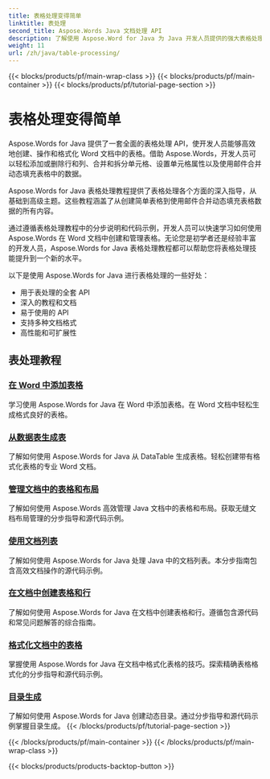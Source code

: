 ```yaml
---
title: 表格处理变得简单
linktitle: 表处理
second_title: Aspose.Words Java 文档处理 API
description: 了解使用 Aspose.Word for Java 为 Java 开发人员提供的强大表格处理 API。在 Word 文档中创建、操作和格式化表格。立即增强您的文档处理应用程序。
weight: 11
url: /zh/java/table-processing/
---
```


{{< blocks/products/pf/main-wrap-class >}}
{{< blocks/products/pf/main-container >}}
{{< blocks/products/pf/tutorial-page-section >}}

# 表格处理变得简单


Aspose.Words for Java 提供了一套全面的表格处理 API，使开发人员能够高效地创建、操作和格式化 Word 文档中的表格。借助 Aspose.Words，开发人员可以轻松添加或删除行和列、合并和拆分单元格、设置单元格属性以及使用邮件合并动态填充表格中的数据。

Aspose.Words for Java 表格处理教程提供了表格处理各个方面的深入指导，从基础到高级主题。这些教程涵盖了从创建简单表格到使用邮件合并动态填充表格数据的所有内容。

通过遵循表格处理教程中的分步说明和代码示例，开发人员可以快速学习如何使用 Aspose.Words 在 Word 文档中创建和管理表格。无论您是初学者还是经验丰富的开发人员，Aspose.Words for Java 表格处理教程都可以帮助您将表格处理技能提升到一个新的水平。

以下是使用 Aspose.Words for Java 进行表格处理的一些好处：

* 用于表处理的全套 API
* 深入的教程和文档
* 易于使用的 API
* 支持多种文档格式
* 高性能和可扩展性


## 表处理教程

### [在 Word 中添加表格](./add-table-in-word/)
学习使用 Aspose.Words for Java 在 Word 中添加表格。在 Word 文档中轻松生成格式良好的表格。
### [从数据表生成表](./generate-table-from-datatable/)
了解如何使用 Aspose.Words for Java 从 DataTable 生成表格。轻松创建带有格式化表格的专业 Word 文档。 
### [管理文档中的表格和布局](./managing-tables-layouts/)
了解如何使用 Aspose.Words 高效管理 Java 文档中的表格和布局。获取无缝文档布局管理的分步指导和源代码示例。
### [使用文档列表](./working-with-document-lists/)
了解如何使用 Aspose.Words for Java 处理 Java 中的文档列表。本分步指南包含高效文档操作的源代码示例。
### [在文档中创建表格和行](./creating-tables-rows/)
了解如何使用 Aspose.Words for Java 在文档中创建表格和行。遵循包含源代码和常见问题解答的综合指南。
### [格式化文档中的表格](./formatting-tables/)
掌握使用 Aspose.Words for Java 在文档中格式化表格的技巧。探索精确表格格式化的分步指导和源代码示例。
### [目录生成](./table-contents-generation/)
了解如何使用 Aspose.Words for Java 创建动态目录。通过分步指导和源代码示例掌握目录生成。
{{< /blocks/products/pf/tutorial-page-section >}}

{{< /blocks/products/pf/main-container >}}
{{< /blocks/products/pf/main-wrap-class >}}

{{< blocks/products/products-backtop-button >}}
